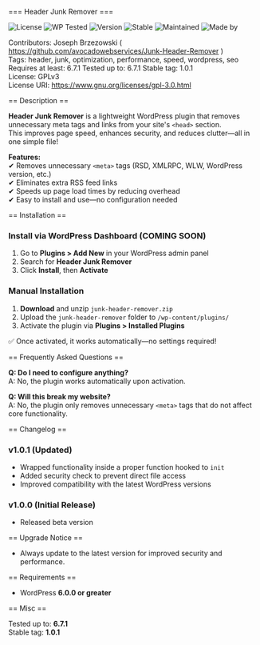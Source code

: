 === Header Junk Remover ===

![License](https://img.shields.io/badge/license-GPLv3-blue)
![WP Tested](https://img.shields.io/badge/WordPress-6.4.0-brightgreen)
![Version](https://img.shields.io/badge/version-1.0.1-orange)
![Stable](https://img.shields.io/badge/stable-yes-success)
![Maintained](https://img.shields.io/badge/maintained-yes-green)
![Made by](https://img.shields.io/badge/made%20by-AvocadoWeb-brightgreen)


Contributors: Joseph Brzezowski ( https://github.com/avocadowebservices/Junk-Header-Remover )  
Tags: header, junk, optimization, performance, speed, wordpress, seo  
Requires at least: 6.7.1
Tested up to: 6.7.1 
Stable tag: 1.0.1  
License: GPLv3  
License URI: https://www.gnu.org/licenses/gpl-3.0.html  

== Description ==  

**Header Junk Remover** is a lightweight WordPress plugin that removes unnecessary meta tags and links from your site's `<head>` section.  
This improves page speed, enhances security, and reduces clutter—all in one simple file!  

**Features:**  
✔ Removes unnecessary `<meta>` tags (RSD, XMLRPC, WLW, WordPress version, etc.)  
✔ Eliminates extra RSS feed links  
✔ Speeds up page load times by reducing overhead  
✔ Easy to install and use—no configuration needed  

== Installation ==  

### Install via WordPress Dashboard (COMING SOON)  
1. Go to **Plugins > Add New** in your WordPress admin panel  
2. Search for **Header Junk Remover**  
3. Click **Install**, then **Activate**  

### Manual Installation  
1. **Download** and unzip `junk-header-remover.zip`  
2. Upload the `junk-header-remover` folder to `/wp-content/plugins/`  
3. Activate the plugin via **Plugins > Installed Plugins**  

✅ Once activated, it works automatically—no settings required!  

== Frequently Asked Questions ==  

**Q: Do I need to configure anything?**  
A: No, the plugin works automatically upon activation.  

**Q: Will this break my website?**  
A: No, the plugin only removes unnecessary `<meta>` tags that do not affect core functionality.  

== Changelog ==  

### v1.0.1 (Updated)  
- Wrapped functionality inside a proper function hooked to `init`  
- Added security check to prevent direct file access  
- Improved compatibility with the latest WordPress versions  

### v1.0.0 (Initial Release)  
- Released beta version  

== Upgrade Notice ==  

- Always update to the latest version for improved security and performance.  

== Requirements ==  

- WordPress **6.0.0 or greater**  

== Misc ==  

Tested up to: **6.7.1**  
Stable tag: **1.0.1**  
